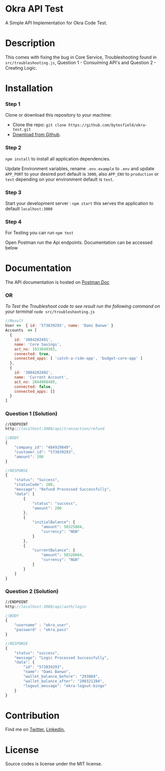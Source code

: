 <!-- @format -->

# Okra API Test

A Simple API Implementation for Okra Code Test.

# Description

This comes with fixing the bug in Core Service, Troubleshooting found in `src/troubleshooting.js`, Question 1 - Consuiming API's and Question 2 - Creating Logic.

# Installation

### Step 1

Clone or download this repository to your machine:

- Clone the repo: `git clone https://github.com/bytesfield/okra-test.git`
- [Download from Github](https://github.com/bytesfield/okra-test/archive/refs/heads/main.zip).

### Step 2

`npm install` to install all application dependencies.

Update Environment variables, rename `.env.example` to `.env` and update `APP_PORT` to your desired port default is `3000`, also `APP_ENV` to `production` or `test` depending on your environment default is `test`.

### Step 3

Start your development server : `npm start` this serves the application to default `localhost:3000`

### Step 4

For Testing you can run `npm test`

Open Postman run the Api endpoints. Documentation can be accessed below

# Documentation

The API documentation is hosted on [Postman Doc](https://documenter.getpostman.com/view/10912779/U16gNmS6)

### OR

_To Test the Troubleshoot code to see result run the following command on your terminal_
`node src/troubleshooting.js`

```javascript
//Result
User =>  { id: '573839293', name: 'Dami Banwo' }
Accounts  => [
  {
    id: '3084202491',
    name: 'Core Savings',
    act_no: 1933849303,
    connected: true,
    connected_apps: [ 'catch-a-ride-app', 'budget-core-app' ]
  },
  {
    id: '3084202492',
    name: 'Current Account',
    act_no: 2844908489,
    connected: false,
    connected_apps: []
  }
]
```

### Question 1 (Solution)

```javascript
//ENDPOINT
http://localhost:3000/api/transaction/refund

//BODY
{
    "company_id": "484929849",
    "customer_id": "573839293",
    "amount": 200
}

//RESPONSE
{
    "status": "Success",
    "statusCode": 200,
    "message": "Refund Processed Successfully",
    "data": [
        {
            "status": "success",
            "amount": 200
        },
        {
            "initialBalance": {
                "amount": 50325884,
                "currency": "NGN"
            }
        },
        {
            "currentBalance": {
                "amount": 50328684,
                "currency": "NGN"
            }
        }
    ]
}
```

### Question 2 (Solution)

```javascript
//ENDPOINT
http://localhost:3000/api/auth/login

//BODY
{
    "username" : "okra_user",
    "password" : "okra_pass"
}

//RESPONSE
{
    "status": "success",
    "message": "Logic Processed Successfully",
    "data": {
        "id": "573839293",
        "name": "Dami Banwo",
        "wallet_balance_before": "293884",
        "wallet_balance_after": "200321284",
        "logout_message": "okra-logout-bingo"
    }
}
```

# Contribution

Find me on
<a href="https://twitter.com/SaintAbrahams/">Twitter.</a>
<a href="https://www.linkedin.com/in/abraham-udele-246003130/">Linkedin.</a>

# License

Source codes is license under the MIT license.
